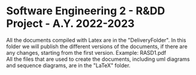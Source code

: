 # Software Engineering 2 - R&amp;DD Project - A.Y. 2022-2023

All the documents compiled with Latex are in the "DeliveryFolder". In this folder we will publish the different versions of the documents, if there are any changes, starting from the first version. Example: RASD1.pdf <br>
All the files that are used to create the documents, including uml diagrams and sequence diagrams, are in the "LaTeX" folder.
